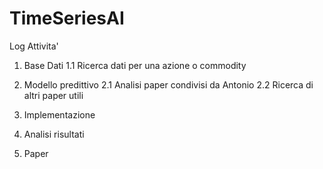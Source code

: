 # TimeSeriesAI
Log Attivita'

1. Base Dati
1.1 Ricerca dati per una azione o commodity

2. Modello predittivo
2.1 Analisi paper condivisi da Antonio
2.2 Ricerca di altri paper utili

3. Implementazione

4. Analisi risultati

5. Paper